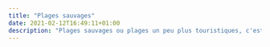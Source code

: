 ```yaml
---
title: "Plages sauvages"
date: 2021-02-12T16:49:11+01:00
description: "Plages sauvages ou plages un peu plus touristiques, c'est vous qui décidez chaque jour."
---
```

